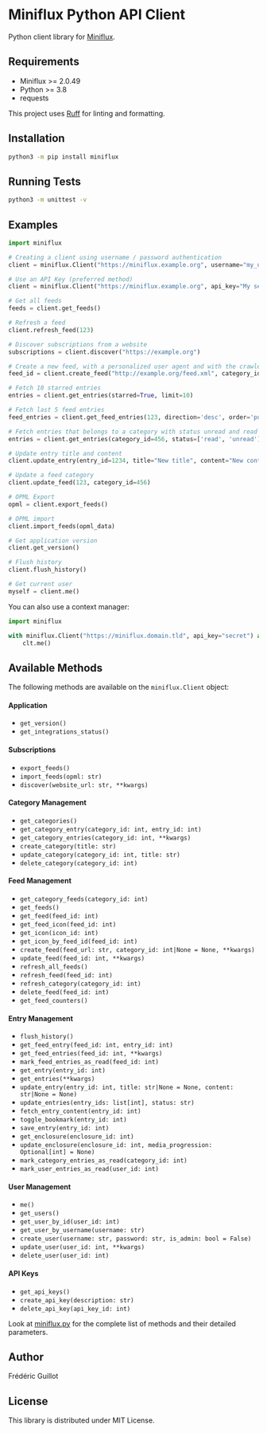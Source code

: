 Miniflux Python API Client
==========================

Python client library for [Miniflux](https://miniflux.app).

Requirements
------------

- Miniflux >= 2.0.49
- Python >= 3.8
- requests

This project uses [Ruff](https://docs.astral.sh/ruff/) for linting and formatting.

Installation
------------

```bash
python3 -m pip install miniflux
```

Running Tests
-------------

```bash
python3 -m unittest -v
```

Examples
--------

```python
import miniflux

# Creating a client using username / password authentication
client = miniflux.Client("https://miniflux.example.org", username="my_username", password="my_secret_password")

# Use an API Key (preferred method)
client = miniflux.Client("https://miniflux.example.org", api_key="My secret API token")

# Get all feeds
feeds = client.get_feeds()

# Refresh a feed
client.refresh_feed(123)

# Discover subscriptions from a website
subscriptions = client.discover("https://example.org")

# Create a new feed, with a personalized user agent and with the crawler enabled
feed_id = client.create_feed("http://example.org/feed.xml", category_id=42, crawler=True, user_agent="GoogleBot")

# Fetch 10 starred entries
entries = client.get_entries(starred=True, limit=10)

# Fetch last 5 feed entries
feed_entries = client.get_feed_entries(123, direction='desc', order='published_at', limit=5)

# Fetch entries that belongs to a category with status unread and read
entries = client.get_entries(category_id=456, status=['read', 'unread'])

# Update entry title and content
client.update_entry(entry_id=1234, title="New title", content="New content")

# Update a feed category
client.update_feed(123, category_id=456)

# OPML Export
opml = client.export_feeds()

# OPML import
client.import_feeds(opml_data)

# Get application version
client.get_version()

# Flush history
client.flush_history()

# Get current user
myself = client.me()
```

You can also use a context manager:

```python
import miniflux

with miniflux.Client("https://miniflux.domain.tld", api_key="secret") as clt:
    clt.me()
```

Available Methods
-----------------

The following methods are available on the `miniflux.Client` object:

#### Application

- `get_version()`
- `get_integrations_status()`

#### Subscriptions

- `export_feeds()`
- `import_feeds(opml: str)`
- `discover(website_url: str, **kwargs)`

#### Category Management

- `get_categories()`
- `get_category_entry(category_id: int, entry_id: int)`
- `get_category_entries(category_id: int, **kwargs)`
- `create_category(title: str)`
- `update_category(category_id: int, title: str)`
- `delete_category(category_id: int)`

#### Feed Management

- `get_category_feeds(category_id: int)`
- `get_feeds()`
- `get_feed(feed_id: int)`
- `get_feed_icon(feed_id: int)`
- `get_icon(icon_id: int)`
- `get_icon_by_feed_id(feed_id: int)`
- `create_feed(feed_url: str, category_id: int|None = None, **kwargs)`
- `update_feed(feed_id: int, **kwargs)`
- `refresh_all_feeds()`
- `refresh_feed(feed_id: int)`
- `refresh_category(category_id: int)`
- `delete_feed(feed_id: int)`
- `get_feed_counters()`

#### Entry Management

- `flush_history()`
- `get_feed_entry(feed_id: int, entry_id: int)`
- `get_feed_entries(feed_id: int, **kwargs)`
- `mark_feed_entries_as_read(feed_id: int)`
- `get_entry(entry_id: int)`
- `get_entries(**kwargs)`
- `update_entry(entry_id: int, title: str|None = None, content: str|None = None)`
- `update_entries(entry_ids: list[int], status: str)`
- `fetch_entry_content(entry_id: int)`
- `toggle_bookmark(entry_id: int)`
- `save_entry(entry_id: int)`
- `get_enclosure(enclosure_id: int)`
- `update_enclosure(enclosure_id: int, media_progression: Optional[int] = None)`
- `mark_category_entries_as_read(category_id: int)`
- `mark_user_entries_as_read(user_id: int)`

#### User Management

- `me()`
- `get_users()`
- `get_user_by_id(user_id: int)`
- `get_user_by_username(username: str)`
- `create_user(username: str, password: str, is_admin: bool = False)`
- `update_user(user_id: int, **kwargs)`
- `delete_user(user_id: int)`

#### API Keys

- `get_api_keys()`
- `create_api_key(description: str)`
- `delete_api_key(api_key_id: int)`

Look at [miniflux.py](https://github.com/miniflux/python-client/blob/main/miniflux.py) for the complete list of methods and their detailed parameters.

Author
------

Frédéric Guillot

License
-------

This library is distributed under MIT License.
